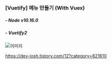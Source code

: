 ### [Vuetify] 메뉴 만들기 (With Vuex)

##### - Node v10.16.0
##### - Vuetify2

![이미지](https://img1.daumcdn.net/thumb/R1280x0/?scode=mtistory2&fname=https%3A%2F%2Fblog.kakaocdn.net%2Fdn%2FsTe5O%2FbtqFAgcjfXc%2FD9id19pp1xmMf46fM1eE2k%2Fimg.gif)

<https://dev-josh.tistory.com/12?category=821610>